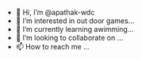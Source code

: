 - 👋 Hi, I’m @apathak-wdc
- 👀 I’m interested in out door games...
- 🌱 I’m currently learning awimming...
- 💞️ I’m looking to collaborate on ...
- 📫 How to reach me ...

<!---
apathak-wdc/apathak-wdc is a ✨ special ✨ repository because its `README.md` (this file) appears on your GitHub profile.
You can click the Preview link to take a look at your changes.
--->
